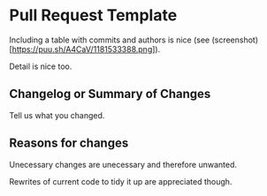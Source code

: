 # Pull Request Template

Including a table with commits and authors is nice (see (screenshot)[https://puu.sh/A4CaV/1181533388.png]).

Detail is nice too.

## Changelog or Summary of Changes

Tell us what you changed.

## Reasons for changes

Unecessary changes are unecessary and therefore unwanted.

Rewrites of current code to tidy it up are appreciated though.
